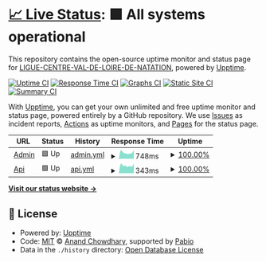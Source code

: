 # [📈 Live Status](https://LIGUE-CENTRE-VAL-DE-LOIRE-DE-NATATION.github.io/swimo-upptime): <!--live status--> **🟩 All systems operational**

This repository contains the open-source uptime monitor and status page for [LIGUE-CENTRE-VAL-DE-LOIRE-DE-NATATION](https://LIGUE-CENTRE-VAL-DE-LOIRE-DE-NATATION.github.io/swimo-upptime), powered by [Upptime](https://github.com/upptime/upptime).

[![Uptime CI](https://github.com/LIGUE-CENTRE-VAL-DE-LOIRE-DE-NATATION/swimo-upptime/workflows/Uptime%20CI/badge.svg)](https://github.com/LIGUE-CENTRE-VAL-DE-LOIRE-DE-NATATION/swimo-upptime/actions?query=workflow%3A%22Uptime+CI%22)
[![Response Time CI](https://github.com/LIGUE-CENTRE-VAL-DE-LOIRE-DE-NATATION/swimo-upptime/workflows/Response%20Time%20CI/badge.svg)](https://github.com/LIGUE-CENTRE-VAL-DE-LOIRE-DE-NATATION/swimo-upptime/actions?query=workflow%3A%22Response+Time+CI%22)
[![Graphs CI](https://github.com/LIGUE-CENTRE-VAL-DE-LOIRE-DE-NATATION/swimo-upptime/workflows/Graphs%20CI/badge.svg)](https://github.com/LIGUE-CENTRE-VAL-DE-LOIRE-DE-NATATION/swimo-upptime/actions?query=workflow%3A%22Graphs+CI%22)
[![Static Site CI](https://github.com/LIGUE-CENTRE-VAL-DE-LOIRE-DE-NATATION/swimo-upptime/workflows/Static%20Site%20CI/badge.svg)](https://github.com/LIGUE-CENTRE-VAL-DE-LOIRE-DE-NATATION/swimo-upptime/actions?query=workflow%3A%22Static+Site+CI%22)
[![Summary CI](https://github.com/LIGUE-CENTRE-VAL-DE-LOIRE-DE-NATATION/swimo-upptime/workflows/Summary%20CI/badge.svg)](https://github.com/LIGUE-CENTRE-VAL-DE-LOIRE-DE-NATATION/swimo-upptime/actions?query=workflow%3A%22Summary+CI%22)

With [Upptime](https://upptime.js.org), you can get your own unlimited and free uptime monitor and status page, powered entirely by a GitHub repository. We use [Issues](https://github.com/LIGUE-CENTRE-VAL-DE-LOIRE-DE-NATATION/swimo-upptime/issues) as incident reports, [Actions](https://github.com/LIGUE-CENTRE-VAL-DE-LOIRE-DE-NATATION/swimo-upptime/actions) as uptime monitors, and [Pages](https://LIGUE-CENTRE-VAL-DE-LOIRE-DE-NATATION.github.io/swimo-upptime) for the status page.

<!--start: status pages-->
<!-- This summary is generated by Upptime (https://github.com/upptime/upptime) -->
<!-- Do not edit this manually, your changes will be overwritten -->
<!-- prettier-ignore -->
| URL | Status | History | Response Time | Uptime |
| --- | ------ | ------- | ------------- | ------ |
| <img alt="" src="https://icons.duckduckgo.com/ip3/swimo-v2.natation-cvl.fr.ico" height="13"> [Admin](https://swimo-v2.natation-cvl.fr/) | 🟩 Up | [admin.yml](https://github.com/LIGUE-CENTRE-VAL-DE-LOIRE-DE-NATATION/swimo-upptime/commits/HEAD/history/admin.yml) | <details><summary><img alt="Response time graph" src="./graphs/admin/response-time-week.png" height="20"> 748ms</summary><br><a href="https://LIGUE-CENTRE-VAL-DE-LOIRE-DE-NATATION.github.io/swimo-upptime/history/admin"><img alt="Response time 950" src="https://img.shields.io/endpoint?url=https%3A%2F%2Fraw.githubusercontent.com%2FLIGUE-CENTRE-VAL-DE-LOIRE-DE-NATATION%2Fswimo-upptime%2FHEAD%2Fapi%2Fadmin%2Fresponse-time.json"></a><br><a href="https://LIGUE-CENTRE-VAL-DE-LOIRE-DE-NATATION.github.io/swimo-upptime/history/admin"><img alt="24-hour response time 1004" src="https://img.shields.io/endpoint?url=https%3A%2F%2Fraw.githubusercontent.com%2FLIGUE-CENTRE-VAL-DE-LOIRE-DE-NATATION%2Fswimo-upptime%2FHEAD%2Fapi%2Fadmin%2Fresponse-time-day.json"></a><br><a href="https://LIGUE-CENTRE-VAL-DE-LOIRE-DE-NATATION.github.io/swimo-upptime/history/admin"><img alt="7-day response time 748" src="https://img.shields.io/endpoint?url=https%3A%2F%2Fraw.githubusercontent.com%2FLIGUE-CENTRE-VAL-DE-LOIRE-DE-NATATION%2Fswimo-upptime%2FHEAD%2Fapi%2Fadmin%2Fresponse-time-week.json"></a><br><a href="https://LIGUE-CENTRE-VAL-DE-LOIRE-DE-NATATION.github.io/swimo-upptime/history/admin"><img alt="30-day response time 854" src="https://img.shields.io/endpoint?url=https%3A%2F%2Fraw.githubusercontent.com%2FLIGUE-CENTRE-VAL-DE-LOIRE-DE-NATATION%2Fswimo-upptime%2FHEAD%2Fapi%2Fadmin%2Fresponse-time-month.json"></a><br><a href="https://LIGUE-CENTRE-VAL-DE-LOIRE-DE-NATATION.github.io/swimo-upptime/history/admin"><img alt="1-year response time 950" src="https://img.shields.io/endpoint?url=https%3A%2F%2Fraw.githubusercontent.com%2FLIGUE-CENTRE-VAL-DE-LOIRE-DE-NATATION%2Fswimo-upptime%2FHEAD%2Fapi%2Fadmin%2Fresponse-time-year.json"></a></details> | <details><summary><a href="https://LIGUE-CENTRE-VAL-DE-LOIRE-DE-NATATION.github.io/swimo-upptime/history/admin">100.00%</a></summary><a href="https://LIGUE-CENTRE-VAL-DE-LOIRE-DE-NATATION.github.io/swimo-upptime/history/admin"><img alt="All-time uptime 99.98%" src="https://img.shields.io/endpoint?url=https%3A%2F%2Fraw.githubusercontent.com%2FLIGUE-CENTRE-VAL-DE-LOIRE-DE-NATATION%2Fswimo-upptime%2FHEAD%2Fapi%2Fadmin%2Fuptime.json"></a><br><a href="https://LIGUE-CENTRE-VAL-DE-LOIRE-DE-NATATION.github.io/swimo-upptime/history/admin"><img alt="24-hour uptime 100.00%" src="https://img.shields.io/endpoint?url=https%3A%2F%2Fraw.githubusercontent.com%2FLIGUE-CENTRE-VAL-DE-LOIRE-DE-NATATION%2Fswimo-upptime%2FHEAD%2Fapi%2Fadmin%2Fuptime-day.json"></a><br><a href="https://LIGUE-CENTRE-VAL-DE-LOIRE-DE-NATATION.github.io/swimo-upptime/history/admin"><img alt="7-day uptime 100.00%" src="https://img.shields.io/endpoint?url=https%3A%2F%2Fraw.githubusercontent.com%2FLIGUE-CENTRE-VAL-DE-LOIRE-DE-NATATION%2Fswimo-upptime%2FHEAD%2Fapi%2Fadmin%2Fuptime-week.json"></a><br><a href="https://LIGUE-CENTRE-VAL-DE-LOIRE-DE-NATATION.github.io/swimo-upptime/history/admin"><img alt="30-day uptime 100.00%" src="https://img.shields.io/endpoint?url=https%3A%2F%2Fraw.githubusercontent.com%2FLIGUE-CENTRE-VAL-DE-LOIRE-DE-NATATION%2Fswimo-upptime%2FHEAD%2Fapi%2Fadmin%2Fuptime-month.json"></a><br><a href="https://LIGUE-CENTRE-VAL-DE-LOIRE-DE-NATATION.github.io/swimo-upptime/history/admin"><img alt="1-year uptime 99.98%" src="https://img.shields.io/endpoint?url=https%3A%2F%2Fraw.githubusercontent.com%2FLIGUE-CENTRE-VAL-DE-LOIRE-DE-NATATION%2Fswimo-upptime%2FHEAD%2Fapi%2Fadmin%2Fuptime-year.json"></a></details>
| <img alt="" src="https://icons.duckduckgo.com/ip3/swimo-v2.natation-cvl.fr.ico" height="13"> [Api](https://swimo-v2.natation-cvl.fr/api/articles?page=1) | 🟩 Up | [api.yml](https://github.com/LIGUE-CENTRE-VAL-DE-LOIRE-DE-NATATION/swimo-upptime/commits/HEAD/history/api.yml) | <details><summary><img alt="Response time graph" src="./graphs/api/response-time-week.png" height="20"> 343ms</summary><br><a href="https://LIGUE-CENTRE-VAL-DE-LOIRE-DE-NATATION.github.io/swimo-upptime/history/api"><img alt="Response time 348" src="https://img.shields.io/endpoint?url=https%3A%2F%2Fraw.githubusercontent.com%2FLIGUE-CENTRE-VAL-DE-LOIRE-DE-NATATION%2Fswimo-upptime%2FHEAD%2Fapi%2Fapi%2Fresponse-time.json"></a><br><a href="https://LIGUE-CENTRE-VAL-DE-LOIRE-DE-NATATION.github.io/swimo-upptime/history/api"><img alt="24-hour response time 423" src="https://img.shields.io/endpoint?url=https%3A%2F%2Fraw.githubusercontent.com%2FLIGUE-CENTRE-VAL-DE-LOIRE-DE-NATATION%2Fswimo-upptime%2FHEAD%2Fapi%2Fapi%2Fresponse-time-day.json"></a><br><a href="https://LIGUE-CENTRE-VAL-DE-LOIRE-DE-NATATION.github.io/swimo-upptime/history/api"><img alt="7-day response time 343" src="https://img.shields.io/endpoint?url=https%3A%2F%2Fraw.githubusercontent.com%2FLIGUE-CENTRE-VAL-DE-LOIRE-DE-NATATION%2Fswimo-upptime%2FHEAD%2Fapi%2Fapi%2Fresponse-time-week.json"></a><br><a href="https://LIGUE-CENTRE-VAL-DE-LOIRE-DE-NATATION.github.io/swimo-upptime/history/api"><img alt="30-day response time 340" src="https://img.shields.io/endpoint?url=https%3A%2F%2Fraw.githubusercontent.com%2FLIGUE-CENTRE-VAL-DE-LOIRE-DE-NATATION%2Fswimo-upptime%2FHEAD%2Fapi%2Fapi%2Fresponse-time-month.json"></a><br><a href="https://LIGUE-CENTRE-VAL-DE-LOIRE-DE-NATATION.github.io/swimo-upptime/history/api"><img alt="1-year response time 348" src="https://img.shields.io/endpoint?url=https%3A%2F%2Fraw.githubusercontent.com%2FLIGUE-CENTRE-VAL-DE-LOIRE-DE-NATATION%2Fswimo-upptime%2FHEAD%2Fapi%2Fapi%2Fresponse-time-year.json"></a></details> | <details><summary><a href="https://LIGUE-CENTRE-VAL-DE-LOIRE-DE-NATATION.github.io/swimo-upptime/history/api">100.00%</a></summary><a href="https://LIGUE-CENTRE-VAL-DE-LOIRE-DE-NATATION.github.io/swimo-upptime/history/api"><img alt="All-time uptime 99.99%" src="https://img.shields.io/endpoint?url=https%3A%2F%2Fraw.githubusercontent.com%2FLIGUE-CENTRE-VAL-DE-LOIRE-DE-NATATION%2Fswimo-upptime%2FHEAD%2Fapi%2Fapi%2Fuptime.json"></a><br><a href="https://LIGUE-CENTRE-VAL-DE-LOIRE-DE-NATATION.github.io/swimo-upptime/history/api"><img alt="24-hour uptime 100.00%" src="https://img.shields.io/endpoint?url=https%3A%2F%2Fraw.githubusercontent.com%2FLIGUE-CENTRE-VAL-DE-LOIRE-DE-NATATION%2Fswimo-upptime%2FHEAD%2Fapi%2Fapi%2Fuptime-day.json"></a><br><a href="https://LIGUE-CENTRE-VAL-DE-LOIRE-DE-NATATION.github.io/swimo-upptime/history/api"><img alt="7-day uptime 100.00%" src="https://img.shields.io/endpoint?url=https%3A%2F%2Fraw.githubusercontent.com%2FLIGUE-CENTRE-VAL-DE-LOIRE-DE-NATATION%2Fswimo-upptime%2FHEAD%2Fapi%2Fapi%2Fuptime-week.json"></a><br><a href="https://LIGUE-CENTRE-VAL-DE-LOIRE-DE-NATATION.github.io/swimo-upptime/history/api"><img alt="30-day uptime 100.00%" src="https://img.shields.io/endpoint?url=https%3A%2F%2Fraw.githubusercontent.com%2FLIGUE-CENTRE-VAL-DE-LOIRE-DE-NATATION%2Fswimo-upptime%2FHEAD%2Fapi%2Fapi%2Fuptime-month.json"></a><br><a href="https://LIGUE-CENTRE-VAL-DE-LOIRE-DE-NATATION.github.io/swimo-upptime/history/api"><img alt="1-year uptime 99.99%" src="https://img.shields.io/endpoint?url=https%3A%2F%2Fraw.githubusercontent.com%2FLIGUE-CENTRE-VAL-DE-LOIRE-DE-NATATION%2Fswimo-upptime%2FHEAD%2Fapi%2Fapi%2Fuptime-year.json"></a></details>

<!--end: status pages-->

[**Visit our status website →**](https://LIGUE-CENTRE-VAL-DE-LOIRE-DE-NATATION.github.io/swimo-upptime)

## 📄 License

- Powered by: [Upptime](https://github.com/upptime/upptime)
- Code: [MIT](./LICENSE) © [Anand Chowdhary](https://anandchowdhary.com), supported by [Pabio](https://pabio.com)
- Data in the `./history` directory: [Open Database License](https://opendatacommons.org/licenses/odbl/1-0/)

